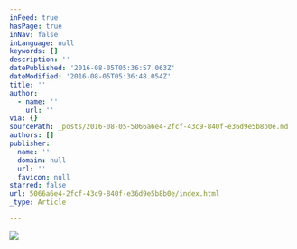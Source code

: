 ```yaml
---
inFeed: true
hasPage: true
inNav: false
inLanguage: null
keywords: []
description: ''
datePublished: '2016-08-05T05:36:57.063Z'
dateModified: '2016-08-05T05:36:48.054Z'
title: ''
author:
  - name: ''
    url: ''
via: {}
sourcePath: _posts/2016-08-05-5066a6e4-2fcf-43c9-840f-e36d9e5b8b0e.md
authors: []
publisher:
  name: ''
  domain: null
  url: ''
  favicon: null
starred: false
url: 5066a6e4-2fcf-43c9-840f-e36d9e5b8b0e/index.html
_type: Article

---
```

![](https://the-grid-user-content.s3-us-west-2.amazonaws.com/55941dcc-1f68-434a-b569-afaa488315a2.jpg)